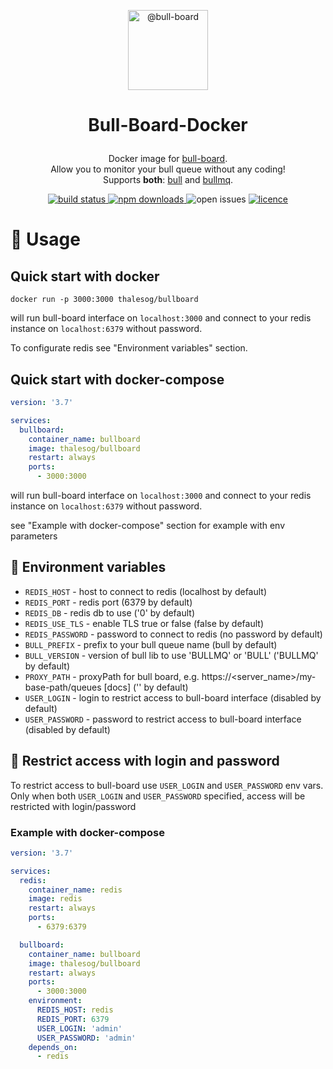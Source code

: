 <p align="center"><img alt="@bull-board" src="https://raw.githubusercontent.com/felixmosh/bull-board/master/packages/ui/src/static/images/logo.svg" width="128px" /></p>

# <p align="center">Bull-Board-Docker<p>

<p align="center">
Docker image for <a href="https://github.com/felixmosh/bull-board">bull-board</a>.<br />
Allow you to monitor your bull queue without any coding!<br />
Supports <b>both</b>: <a href="https://github.com/OptimalBits/bull">bull</a> and <a href="https://github.com/taskforcesh/bullmq">bullmq</a>.<br />
<p>

<p align="center">
  <a href="https://circleci.com/gh/thalesog/bull-board-docker">
    <img alt="build status" src="https://img.shields.io/circleci/build/gh/thalesog/bull-board-docker/master?style=for-the-badge&color=blueviolet&logo=CircleCI">
  </a>
  <a href="https://www.npmjs.com/org/bull-board">
    <img alt="npm downloads" src="https://img.shields.io/docker/pulls/thalesog/bullboard?style=for-the-badge&color=blueviolet&logo=Docker">
  </a>
  <img alt="open issues" src="https://img.shields.io/github/issues/thalesog/bull-board-docker?style=for-the-badge&color=blueviolet"/>
  <a href="https://github.com/vcapretz/bull-board/blob/master/LICENSE">
    <img alt="licence" src="https://img.shields.io/github/license/thalesog/bull-board-docker?style=for-the-badge&color=blueviolet">
  </a>

<p>

# :rocket: Usage

## Quick start with docker

```
docker run -p 3000:3000 thalesog/bullboard
```

will run bull-board interface on `localhost:3000` and connect to your redis instance on `localhost:6379` without password.

To configurate redis see "Environment variables" section.

## Quick start with docker-compose

```yaml
version: '3.7'

services:
  bullboard:
    container_name: bullboard
    image: thalesog/bullboard
    restart: always
    ports:
      - 3000:3000
```

will run bull-board interface on `localhost:3000` and connect to your redis instance on `localhost:6379` without password.

see "Example with docker-compose" section for example with env parameters

## :memo: Environment variables

- `REDIS_HOST` - host to connect to redis (localhost by default)
- `REDIS_PORT` - redis port (6379 by default)
- `REDIS_DB` - redis db to use ('0' by default)
- `REDIS_USE_TLS` - enable TLS true or false (false by default)
- `REDIS_PASSWORD` - password to connect to redis (no password by default)
- `BULL_PREFIX` - prefix to your bull queue name (bull by default)
- `BULL_VERSION` - version of bull lib to use 'BULLMQ' or 'BULL' ('BULLMQ' by default)
- `PROXY_PATH` - proxyPath for bull board, e.g. https://<server_name>/my-base-path/queues [docs] ('' by default)
- `USER_LOGIN` - login to restrict access to bull-board interface (disabled by default)
- `USER_PASSWORD` - password to restrict access to bull-board interface (disabled by default)

## :closed_lock_with_key: Restrict access with login and password

To restrict access to bull-board use `USER_LOGIN` and `USER_PASSWORD` env vars.
Only when both `USER_LOGIN` and `USER_PASSWORD` specified, access will be restricted with login/password

### Example with docker-compose

```yaml
version: '3.7'

services:
  redis:
    container_name: redis
    image: redis
    restart: always
    ports:
      - 6379:6379

  bullboard:
    container_name: bullboard
    image: thalesog/bullboard
    restart: always
    ports:
      - 3000:3000
    environment:
      REDIS_HOST: redis
      REDIS_PORT: 6379
      USER_LOGIN: 'admin'
      USER_PASSWORD: 'admin'
    depends_on:
      - redis
```
